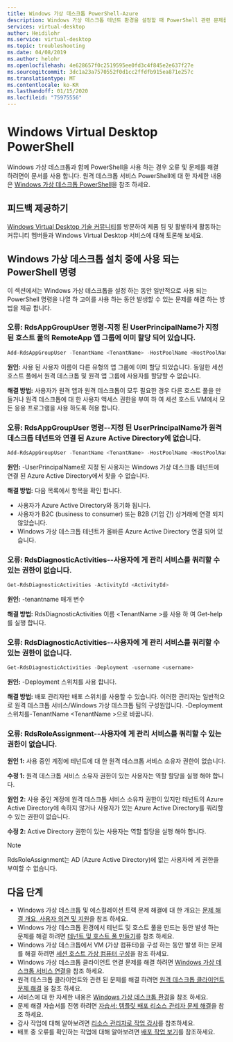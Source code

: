 ```yaml
---
title: Windows 가상 데스크톱 PowerShell-Azure
description: Windows 가상 데스크톱 테넌트 환경을 설정할 때 PowerShell 관련 문제를 해결 하는 방법입니다.
services: virtual-desktop
author: Heidilohr
ms.service: virtual-desktop
ms.topic: troubleshooting
ms.date: 04/08/2019
ms.author: helohr
ms.openlocfilehash: 4e628657f0c2519595ee0fd3c4f845e2e637f27e
ms.sourcegitcommit: 3dc1a23a7570552f0d1cc2ffdfb915ea871e257c
ms.translationtype: MT
ms.contentlocale: ko-KR
ms.lasthandoff: 01/15/2020
ms.locfileid: "75975556"
---
```

# <a name="windows-virtual-desktop-powershell"></a>Windows Virtual Desktop PowerShell

Windows 가상 데스크톱과 함께 PowerShell을 사용 하는 경우 오류 및 문제를 해결 하려면이 문서를 사용 합니다. 원격 데스크톱 서비스 PowerShell에 대 한 자세한 내용은 [Windows 가상 데스크톱 PowerShell](https://docs.microsoft.com/powershell/module/windowsvirtualdesktop/)을 참조 하세요.

## <a name="provide-feedback"></a>피드백 제공하기

[Windows Virtual Desktop 기술 커뮤니티](https://techcommunity.microsoft.com/t5/Windows-Virtual-Desktop/bd-p/WindowsVirtualDesktop)를 방문하여 제품 팀 및 활발하게 활동하는 커뮤니티 멤버들과 Windows Virtual Desktop 서비스에 대해 토론해 보세요.

## <a name="powershell-commands-used-during-windows-virtual-desktop-setup"></a>Windows 가상 데스크톱 설치 중에 사용 되는 PowerShell 명령

이 섹션에서는 Windows 가상 데스크톱을 설정 하는 동안 일반적으로 사용 되는 PowerShell 명령을 나열 하 고이를 사용 하는 동안 발생할 수 있는 문제를 해결 하는 방법을 제공 합니다.

### <a name="error-add-rdsappgroupuser-command----the-specified-userprincipalname-is-already-assigned-to-a-remoteapp-app-group-in-the-specified-host-pool"></a>오류: RdsAppGroupUser 명령-지정 된 UserPrincipalName가 지정 된 호스트 풀의 RemoteApp 앱 그룹에 이미 할당 되어 있습니다.

```Powershell
Add-RdsAppGroupUser -TenantName <TenantName> -HostPoolName <HostPoolName> -AppGroupName 'Desktop Application Group' -UserPrincipalName <UserName>
```

**원인:** 사용 된 사용자 이름이 다른 유형의 앱 그룹에 이미 할당 되었습니다. 동일한 세션 호스트 풀에서 원격 데스크톱 및 원격 앱 그룹에 사용자를 할당할 수 없습니다.

**해결 방법:** 사용자가 원격 앱과 원격 데스크톱이 모두 필요한 경우 다른 호스트 풀을 만들거나 원격 데스크톱에 대 한 사용자 액세스 권한을 부여 하 여 세션 호스트 VM에서 모든 응용 프로그램을 사용 하도록 허용 합니다.

### <a name="error-add-rdsappgroupuser-command----the-specified-userprincipalname-doesnt-exist-in-the-azure-active-directory-associated-with-the-remote-desktop-tenant"></a>오류: RdsAppGroupUser 명령--지정 된 UserPrincipalName가 원격 데스크톱 테넌트와 연결 된 Azure Active Directory에 없습니다.

```PowerShell
Add-RdsAppGroupUser -TenantName <TenantName> -HostPoolName <HostPoolName> -AppGroupName "Desktop Application Group" -UserPrincipalName <UserPrincipalName>
```

**원인:** -UserPrincipalName로 지정 된 사용자는 Windows 가상 데스크톱 테넌트에 연결 된 Azure Active Directory에서 찾을 수 없습니다.

**해결 방법:** 다음 목록에서 항목을 확인 합니다.

- 사용자가 Azure Active Directory와 동기화 됩니다.
- 사용자가 B2C (business to consumer) 또는 B2B (기업 간) 상거래에 연결 되지 않았습니다.
- Windows 가상 데스크톱 테넌트가 올바른 Azure Active Directory 연결 되어 있습니다.

### <a name="error-get-rdsdiagnosticactivities----user-isnt-authorized-to-query-the-management-service"></a>오류: RdsDiagnosticActivities--사용자에 게 관리 서비스를 쿼리할 수 있는 권한이 없습니다.

```PowerShell
Get-RdsDiagnosticActivities -ActivityId <ActivityId>
```

**원인:** -tenantname 매개 변수

**해결 방법:** RdsDiagnosticActivities 이름 \<TenantName >를 사용 하 여 Get-help를 실행 합니다.

### <a name="error-get-rdsdiagnosticactivities----the-user-isnt-authorized-to-query-the-management-service"></a>오류: RdsDiagnosticActivities--사용자에 게 관리 서비스를 쿼리할 수 있는 권한이 없습니다.

```PowerShell
Get-RdsDiagnosticActivities -Deployment -username <username>
```

**원인:** -Deployment 스위치를 사용 합니다.

**해결 방법:** 배포 관리자만 배포 스위치를 사용할 수 있습니다. 이러한 관리자는 일반적으로 원격 데스크톱 서비스/Windows 가상 데스크톱 팀의 구성원입니다. -Deployment 스위치를-TenantName \<TenantName >으로 바꿉니다.

### <a name="error-new-rdsroleassignment----the-user-isnt-authorized-to-query-the-management-service"></a>오류: RdsRoleAssignment--사용자에 게 관리 서비스를 쿼리할 수 있는 권한이 없습니다.

**원인 1:** 사용 중인 계정에 테넌트에 대 한 원격 데스크톱 서비스 소유자 권한이 없습니다.

**수정 1:** 원격 데스크톱 서비스 소유자 권한이 있는 사용자는 역할 할당을 실행 해야 합니다.

**원인 2:** 사용 중인 계정에 원격 데스크톱 서비스 소유자 권한이 있지만 테넌트의 Azure Active Directory에 속하지 않거나 사용자가 있는 Azure Active Directory를 쿼리할 수 있는 권한이 없습니다.

**수정 2:** Active Directory 권한이 있는 사용자는 역할 할당을 실행 해야 합니다.

>[!Note]
>RdsRoleAssignment는 AD (Azure Active Directory)에 없는 사용자에 게 권한을 부여할 수 없습니다.

## <a name="next-steps"></a>다음 단계

- Windows 가상 데스크톱 및 에스컬레이션 트랙 문제 해결에 대 한 개요는 [문제 해결 개요, 사용자 의견 및 지원](troubleshoot-set-up-overview.md)을 참조 하세요.
- Windows 가상 데스크톱 환경에서 테넌트 및 호스트 풀을 만드는 동안 발생 하는 문제를 해결 하려면 [테넌트 및 호스트 풀 만들기](troubleshoot-set-up-issues.md)를 참조 하세요.
- Windows 가상 데스크톱에서 VM (가상 컴퓨터)을 구성 하는 동안 발생 하는 문제를 해결 하려면 [세션 호스트 가상 컴퓨터 구성](troubleshoot-vm-configuration.md)을 참조 하세요.
- Windows 가상 데스크톱 클라이언트 연결 문제를 해결 하려면 [Windows 가상 데스크톱 서비스 연결](troubleshoot-service-connection.md)을 참조 하세요.
- 원격 데스크톱 클라이언트와 관련 된 문제를 해결 하려면 [원격 데스크톱 클라이언트 문제 해결](troubleshoot-client.md) 을 참조 하세요.
- 서비스에 대 한 자세한 내용은 [Windows 가상 데스크톱 환경](environment-setup.md)을 참조 하세요.
- 문제 해결 자습서를 진행 하려면 [자습서: 템플릿 배포 리소스 관리자 문제 해결](../azure-resource-manager/templates/template-tutorial-troubleshoot.md)을 참조 하세요.
- 감사 작업에 대해 알아보려면 [리소스 관리자로 작업 감사](../azure-resource-manager/management/view-activity-logs.md)를 참조하세요.
- 배포 중 오류를 확인하는 작업에 대해 알아보려면 [배포 작업 보기](../azure-resource-manager/templates/deployment-history.md)를 참조하세요.
